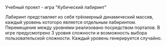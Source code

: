 Учебный проект - игра "Кубический лабиринт"

Лабиринт представляет из себя трёхмерный динамический массив, каждый уровень котогоро является отдельным лабиринтом.
Перемещение между уровнями реализовано посредством порталов.
В игре предусмотрено 3 уровня сложности и возможность выбора пользовательской сложности.
Каждый уровень генерируется случайно.
